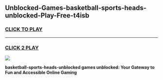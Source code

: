 
## Unblocked-Games-basketball-sports-heads-unblocked-Play-Free-t4isb
<h3>
<a href="https://premium76.site?title=basketball-sports-heads-unblocked&ref=12A">CLICK TO PLAY</a></h3>
<hr>

<h3>
<a href="https://premium76.site?title=basketball-sports-heads-unblocked&ref=12A">CLICK 2 PLAY</a>
  
</h3>

<a href="https://premium76.site?title=basketball-sports-heads-unblocked&ref=12A"><img src="https://clearcache.store/games.png"></a>


**basketball-sports-heads-unblocked games unblocked: Your Gateway to Fun and Accessible Online Gaming**
